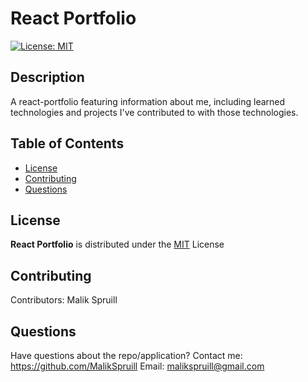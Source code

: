   # React Portfolio
  [![License: MIT](https://img.shields.io/badge/License-MIT-yellow.svg)](https://opensource.org/licenses/MIT)

  ## Description
  A react-portfolio featuring information about me, including learned technologies and projects I've contributed to with those technologies.

  
  ## Table of Contents
  * [License](#license)
  * [Contributing](#contributing)
  * [Questions](#questions)

  
  ## License 

  **React Portfolio** is distributed under the [MIT](https://opensource.org/licenses/MIT) License
    

  ## Contributing
   Contributors: Malik Spruill

  
  ## Questions
  Have questions about the repo/application? Contact me:
  <a href="https://github.com/MalikSpruill" target="_blank">https://github.com/MalikSpruill</a> 
  Email: malikspruill@gmail.com
  